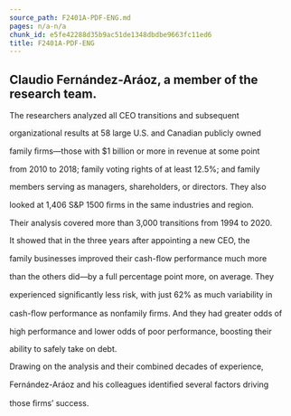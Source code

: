 ```yaml
---
source_path: F2401A-PDF-ENG.md
pages: n/a-n/a
chunk_id: e5fe42288d35b9ac51de1348dbdbe9663fc11ed6
title: F2401A-PDF-ENG
---
```

## Claudio Fernández-Aráoz, a member of the research team.

The researchers analyzed all CEO transitions and subsequent

organizational results at 58 large U.S. and Canadian publicly owned

family ﬁrms—those with $1 billion or more in revenue at some point

from 2010 to 2018; family voting rights of at least 12.5%; and family

members serving as managers, shareholders, or directors. They also

looked at 1,406 S&P 1500 ﬁrms in the same industries and region.

Their analysis covered more than 3,000 transitions from 1994 to 2020.

It showed that in the three years after appointing a new CEO, the

family businesses improved their cash-ﬂow performance much more

than the others did—by a full percentage point more, on average. They

experienced signiﬁcantly less risk, with just 62% as much variability in

cash-ﬂow performance as nonfamily ﬁrms. And they had greater odds of

high performance and lower odds of poor performance, boosting their

ability to safely take on debt.

Drawing on the analysis and their combined decades of experience,

Fernández-Aráoz and his colleagues identiﬁed several factors driving

those ﬁrms’ success.
